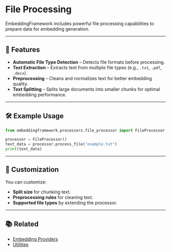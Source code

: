# File Processing

EmbeddingFramework includes powerful file processing capabilities to prepare data for embedding generation.

---

## 📂 Features

- **Automatic File Type Detection** – Detects file formats before processing.
- **Text Extraction** – Extracts text from multiple file types (e.g., `.txt`, `.pdf`, `.docx`).
- **Preprocessing** – Cleans and normalizes text for better embedding quality.
- **Text Splitting** – Splits large documents into smaller chunks for optimal embedding performance.

---

## 🛠 Example Usage

```python
from embeddingframework.processors.file_processor import FileProcessor

processor = FileProcessor()
text_data = processor.process_file("example.txt")
print(text_data)
```

---

## 🔄 Customization

You can customize:
- **Split size** for chunking text.
- **Preprocessing rules** for cleaning text.
- **Supported file types** by extending the processor.

---

## 📚 Related
- [Embedding Providers](embedding-providers.md)
- [Utilities](utilities.md)
